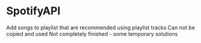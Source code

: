 # SpotifyAPI
Add songs to playlist that are recommended using playlist tracks
Can not be copied and used
Not completely finished - some temporary solutions
